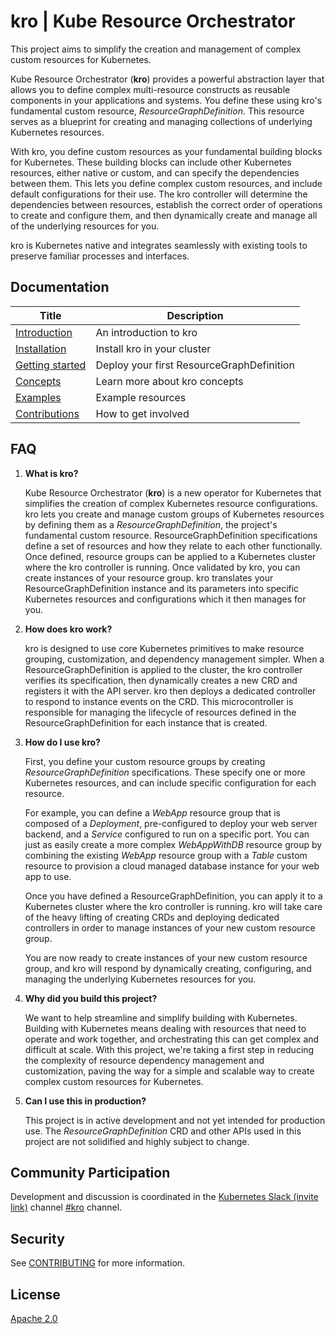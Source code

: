 # kro | Kube Resource Orchestrator

This project aims to simplify the creation and management of complex custom resources for Kubernetes.

Kube Resource Orchestrator (**kro**) provides a powerful abstraction layer that allows you to define complex multi-resource constructs as reusable components in your applications and systems.
You define these using kro's fundamental custom resource, *ResourceGraphDefinition*.
This resource serves as a blueprint for creating and managing collections of underlying Kubernetes resources.

With kro, you define custom resources as your fundamental building blocks for Kubernetes.
These building blocks can include other Kubernetes resources, either native or custom, and can specify the dependencies between them.
This lets you define complex custom resources, and include default configurations for their use.
The kro controller will determine the dependencies between resources, establish the correct order of operations to create and configure them, and then dynamically create and manage all of the underlying resources for you.

kro is Kubernetes native and integrates seamlessly with existing tools to preserve familiar processes and interfaces.

## Documentation

| Title                                  | Description                     |
| -------------------------------------- | ------------------------------- |
| [Introduction][kro-overview]           | An introduction to kro          |
| [Installation][kro-installation]       | Install kro in your cluster     |
| [Getting started][kro-getting-started] | Deploy your first ResourceGraphDefinition |
| [Concepts][kro-concepts]               | Learn more about kro concepts   |
| [Examples][kro-examples]               | Example resources               |
| [Contributions](./CONTRIBUTING.md)       | How to get involved             |

[kro-overview]: https://kro.run/docs/overview
[kro-installation]: https://kro.run/docs/getting-started/Installation
[kro-getting-started]: https://kro.run/docs/getting-started/deploy-a-resource-group
[kro-concepts]: https://kro.run/docs/concepts/resource-groups/
[kro-examples]: https://kro.run/examples/

## FAQ

1. **What is kro?**

    Kube Resource Orchestrator (**kro**) is a new operator for Kubernetes that simplifies the creation of complex Kubernetes resource configurations.
    kro lets you create and manage custom groups of Kubernetes resources by defining them as a *ResourceGraphDefinition*, the project's fundamental custom resource.
    ResourceGraphDefinition specifications define a set of resources and how they relate to each other functionally.
    Once defined, resource groups can be applied to a Kubernetes cluster where the kro controller is running.
    Once validated by kro, you can create instances of your resource group.
    kro translates your ResourceGraphDefinition instance and its parameters into specific Kubernetes resources and configurations which it then manages for you.

2. **How does kro work?**

    kro is designed to use core Kubernetes primitives to make resource grouping, customization, and dependency management simpler.
    When a ResourceGraphDefinition is applied to the cluster, the kro controller verifies its specification, then dynamically creates a new CRD and registers it with the API server.
    kro then deploys a dedicated controller to respond to instance events on the CRD.
    This microcontroller is responsible for managing the lifecycle of resources defined in the ResourceGraphDefinition for each instance that is created.

3. **How do I use kro?**

    First, you define your custom resource groups by creating *ResourceGraphDefinition* specifications.
    These specify one or more Kubernetes resources, and can include specific configuration for each resource.

    For example, you can define a *WebApp* resource group that is composed of a *Deployment*, pre-configured to deploy your web server backend, and a *Service* configured to run on a specific port.
    You can just as easily create a more complex *WebAppWithDB* resource group by combining the existing *WebApp* resource group with a *Table* custom resource to provision a cloud managed database instance for your web app to use.

    Once you have defined a ResourceGraphDefinition, you can apply it to a Kubernetes cluster where the kro controller is running.
    kro will take care of the heavy lifting of creating CRDs and deploying dedicated controllers in order to manage instances of your new custom resource group.

    You are now ready to create instances of your new custom resource group, and kro will respond by dynamically creating, configuring, and managing the underlying Kubernetes resources for you.

4. **Why did you build this project?**

    We want to help streamline and simplify building with Kubernetes.
    Building with Kubernetes means dealing with resources that need to operate and work together, and orchestrating this can get complex and difficult at scale.
    With this project, we're taking a first step in reducing the complexity of resource dependency management and customization, paving the way for a simple and scalable way to create complex custom resources for Kubernetes.

5. **Can I use this in production?**

   This project is in active development and not yet intended for production use.
   The *ResourceGraphDefinition* CRD and other APIs used in this project are not solidified and highly subject to change.

## Community Participation

Development and discussion is coordinated in the [Kubernetes Slack (invite link)][k8s-slack] channel [#kro][kro-channel] channel.

[k8s-slack]: https://communityinviter.com/apps/kubernetes/community
[kro-channel]: https://kubernetes.slack.com/archives/C081TMY9D6Y

## Security

See [CONTRIBUTING](CONTRIBUTING.md#security-issue-notifications) for more information.

## License

[Apache 2.0](LICENSE)
